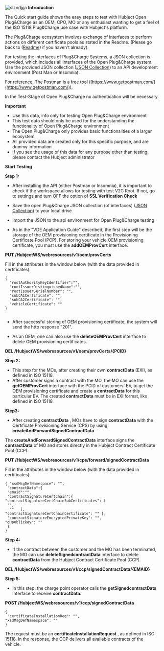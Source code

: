 ![slzndjga](https://user-images.githubusercontent.com/44570304/48204391-02558e00-e36a-11e8-9928-146cc7f08f21.jpeg)
**Introduction**

The Quick start guide shows the easy steps to test with Hubject Open Plug&Charge as an OEM, CPO, MO or any enthusiast wanting to get a feel of the ISO 15118 Plug&Charge use case with Hubject's platform.

The Plug&Charge ecosystem involves exchange of interfaces to perform actions on different certificate pools as stated in the Readme. (Please go back to  ([Readme](https://github.com/hubject/openPlugnCharge)) if you haven't already).

For testing the interfaces of Plug&Charge Systems, a JSON collection is provided, which includes all interfaces of the Open Plug&Charge system. Use the provided JSON collection ([JSON Collection](https://github.com/hubject/openPlugnCharge/blob/master/Open%20Test%20Environment/Open%20Plug%26Charge.json))  to an API development environment (Post Man or Insomnia).


For reference, The Postman is a free tool ([https://www.getpostman.com/](https://www.getpostman.com/)).

In the Test-Stage of Open Plug&Charge no authentication will be necessary.

**Important**

- Use this data, info only for testing Open Plug&Charge environment
- This test data should only be used for the understanding the functionality of Open Plug&Charge environment
- The Open Plug&Charge only provides basic functionalities of a larger ecosystem
- All provided data are created only for this specific purpose, and are dummy information
- If you see the usage of this data for any purpose other than testing, please contact the Hubject administrator

**Start Testing**

**Step 1:**

- After installing the API (either Postman or Insomnia), it is important to check if the workspace allows for testing with test V2G Root. If not, go to settings and turn OFF the option of **SSL Verification Check**

- Save the open Plug&Charge JSON collection (of interfaces) ([JSON Collection](https://github.com/hubject/openPlugnCharge/tree/master/Open%20Test%20Environment)) to your local drive 

- Import the JSON to the api environment for Open Plug&Charge testing

- As in the &quot;VDE Application Guide&quot; described, the first step will be the storage of the OEM provisioning certificate in the Provisioning Certificate Pool (PCP). For storing your vehicle OEM provisioning certificate, you must use the **addOEMProvCert** interface.

**PUT /HubjectWS/webresources/v1/oem/provCerts**

Fill in the attributes in the window below (with the data provided in certificates)

```
{
  "rootAuthorityKeyIdentifier":"",
  "rootIssuerDistinguishedName":"",
  "rootIssuerSerialNumber": "",
  "subCA1Certificate": "",
  "subCA2Certificate": "",
  "vehicleCertificate": ""
}


```

- After successful storing of OEM provisioning certificate, the system will send the http response &quot;201&quot;.

- As an OEM, one can also use the **deleteOEMProvCert** interface to delete OEM provisioning certificates.

**DEL /HubjectWS/webresources/v1/oem/provCerts/{PCID}**





  **Step 2:**

- This step for the MOs, after creating their own **contractData** (EXI), as defined in ISO 15118.
- After customer signs a contract with the MO, the MO can use the **getOEMProvCert** interface with the PCID of customers&#39; EV, to get the OEM provisioning certificate and create a **contractData** for this particular EV. The created **contractData** must be in EXI format, like defined in ISO 15118.



**Step3:**

- After creating **contractData** , MOs have to sign **contractData** with the Certificate Provisioning Service (CPS) by using **createAndForwardSignedContractData**

The **createAndForwardSignedContractData** interface signs the **contractData** of MO and stores directly in the Hubject Contract Certificate Pool (CCP).

**PUT /HubjectWS/webresources/v1/cps/forward/signedContractData**

Fill in the attributes in the window below (with the data provided in certificates)

```
{ "xsdMsgDefNamespace": "", 
 "contractData":{ 
 "emaid":"", 
 "contractSignatureCertChain":{   
"contractSignatureCertChainSubCertificates": [ 
 "", 
  ""   ], 
"contractSignatureCertChainCertificate": "" }, 
 "contractSignatureEncryptedPrivateKey": "", 
"dHpublickey": "" 
 } 
}
 ```



**Step 4:**

- If the contract between the customer and the MO has been terminated, the MO can use **deleteSignedcontractData** interface to delete **contractData** from the Hubject Contract Certificate Pool (CCP).

**DEL /HubjectWS/webresources/v1/ccp/signedContractData/{EMAID}**

**Step 5:**

- In this step, the charge point operator calls the **getSignedcontractData** interface to receive **contractData.**

**POST /HubjectWS/webresources/v1/ccp/signedContractData**

```
{
 "certificateInstallationReq": "",
"xsdMsgDefNamespace": ""
}

```

The request must be an **certificateInstallationRequest** , as defined in ISO 15118. In the response, the CCP delivers all available contracts of the vehicle.
